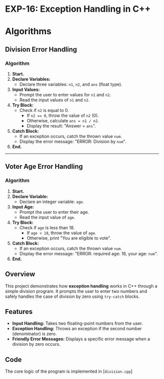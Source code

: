 # EXP-16: Exception Handling in C++
# Algorithms

## Division Error Handling

### Algorithm

1. **Start.**  
2. **Declare Variables:**  
   - Declare three variables: `n1`, `n2`, and `ans` (float type).  
3. **Input Values:**  
   - Prompt the user to enter values for `n1` and `n2`.  
   - Read the input values of `n1` and `n2`.  
4. **Try Block:**  
   - Check if `n2` is equal to 0.  
     - If `n2 == 0`, throw the value of `n2` (0).  
     - Otherwise, calculate `ans = n1 / n2`.  
     - Display the result: "Answer = `ans`".  
5. **Catch Block:**  
   - If an exception occurs, catch the thrown value `num`.  
   - Display the error message: "ERROR: Division by `num`".  
6. **End.**

---

## Voter Age Error Handling

### Algorithm

1. **Start.**  
2. **Declare Variable:**  
   - Declare an integer variable: `age`.  
3. **Input Age:**  
   - Prompt the user to enter their age.  
   - Read the input value of `age`.  
4. **Try Block:**  
   - Check if `age` is less than 18.  
     - If `age < 18`, throw the value of `age`.  
     - Otherwise, print "You are eligible to vote".  
5. **Catch Block:**  
   - If an exception occurs, catch the thrown value `num`.  
   - Display the error message: "ERROR: required age: 18, your age: `num`".  
6. **End.**


## Overview

This project demonstrates how **exception handling** works in C++ through a simple division program. It prompts the user to enter two numbers and safely handles the case of division by zero using `try-catch` blocks.

## Features

- **Input Handling:** Takes two floating-point numbers from the user.
- **Exception Handling:** Throws an exception if the second number (denominator) is zero.
- **Friendly Error Messages:** Displays a specific error message when a division by zero occurs.

## Code

The core logic of the program is implemented in [`division.cpp`]
